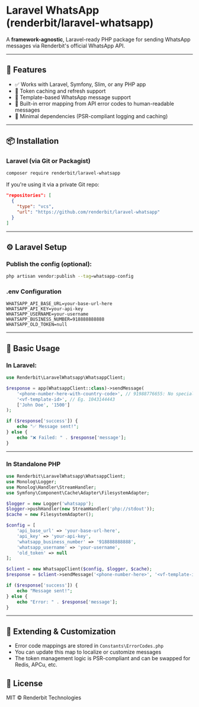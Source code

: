 # Laravel WhatsApp (renderbit/laravel-whatsapp)

A **framework-agnostic**, Laravel-ready PHP package for sending WhatsApp messages via Renderbit's official WhatsApp API.

---

## 🚀 Features

- ✅ Works with Laravel, Symfony, Slim, or any PHP app
- 🔐 Token caching and refresh support
- 📄 Template-based WhatsApp message support
- 🧠 Built-in error mapping from API error codes to human-readable messages
- 🧰 Minimal dependencies (PSR-compliant logging and caching)

---

## 📦 Installation

### Laravel (via Git or Packagist)

```bash
composer require renderbit/laravel-whatsapp
```

If you're using it via a private Git repo:

```json
"repositories": [
  {
    "type": "vcs",
    "url": "https://github.com/renderbit/laravel-whatsapp"
  }
]
```

---

## ⚙️ Laravel Setup

### Publish the config (optional):
```bash
php artisan vendor:publish --tag=whatsapp-config
```

### .env Configuration
```
WHATSAPP_API_BASE_URL=your-base-url-here
WHATSAPP_API_KEY=your-api-key
WHATSAPP_USERNAME=your-username
WHATSAPP_BUSINESS_NUMBER=918888888888
WHATSAPP_OLD_TOKEN=null
```

---

## 🧱 Basic Usage

### In Laravel:
```php
use Renderbit\LaravelWhatsapp\WhatsappClient;

$response = app(WhatsappClient::class)->sendMessage(
    '<phone-number-here-with-country-code>', // 91988776655: No special characters allowed
    '<vf-template-id>', // Eg. 1043144443
    ['John Doe', '1500']
);

if ($response['success']) {
    echo "✅ Message sent!";
} else {
    echo "❌ Failed: " . $response['message'];
}
```

---

### In Standalone PHP

```php
use Renderbit\LaravelWhatsapp\WhatsappClient;
use Monolog\Logger;
use Monolog\Handler\StreamHandler;
use Symfony\Component\Cache\Adapter\FilesystemAdapter;

$logger = new Logger('whatsapp');
$logger->pushHandler(new StreamHandler('php://stdout'));
$cache = new FilesystemAdapter();

$config = [
    'api_base_url' => 'your-base-url-here',
    'api_key' => 'your-api-key',
    'whatsapp_business_number' => '918888888888',
    'whatsapp_username' => 'your-username',
    'old_token' => null
];

$client = new WhatsappClient($config, $logger, $cache);
$response = $client->sendMessage('<phone-number-here>', '<vf-template-id>', ['John', '1500']);

if ($response['success']) {
    echo "Message sent!";
} else {
    echo "Error: " . $response['message'];
}
```

---

## 🧩 Extending & Customization

- Error code mappings are stored in `Constants\ErrorCodes.php`
- You can update this map to localize or customize messages
- The token management logic is PSR-compliant and can be swapped for Redis, APCu, etc.

## 📄 License

MIT © Renderbit Technologies
